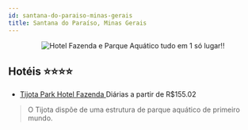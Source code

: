 ```yaml
---
id: santana-do-paraiso-minas-gerais
title: Santana do Paraíso, Minas Gerais
---
```


<center><img src="https://static.hotelurbano.com/reservas/prod0/5/5080/5a78900ab722b_resort-tijota-park-hotel-fazenda.png" alt="Hotel Fazenda e Parque Aquático tudo em 1 só lugar!!" /></center>


## Hotéis ⭐️⭐️⭐️⭐️

-    [Tijota Park Hotel Fazenda ](https://www.hurb.com/aud/https://www.hurb.com/hoteis/santana-do-paraiso/resort-tijota-park-hotel-fazenda-5080?cmp=18055) Diárias a partir de R$155.02
   > O Tijota dispõe de uma estrutura de parque aquático de primeiro mundo.
